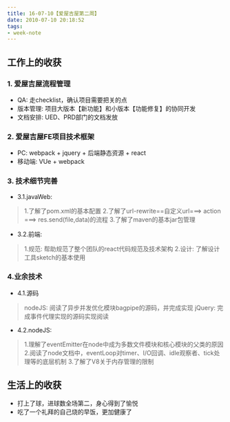 ```yaml
---
title: 16-07-10【爱屋吉屋第二周】
date: 2010-07-10 20:18:52
tags:
- week-note
---
```


## 工作上的收获
### 1. 爱屋吉屋流程管理
- QA: 走checklist，确认项目需要把关的点
- 版本管理: 项目大版本【新功能】和小版本【功能修复】的协同开发
- 文档安排: UED、PRD部门的文档发放
    
### 2. 爱屋吉屋FE项目技术框架
- PC: webpack + jquery + 后端静态资源 + react
- 移动端:  VUe + webpack

### 3. 技术细节完善

- 3.1.javaWeb: 
> 1.了解了pom.xml的基本配置
> 2.了解了url-rewrite==自定义url===> action ===> res.send(file,data)的流程
> 3.了解了maven的基本jar包管理

- 3.2.前端:
> 1.规范: 帮助规范了整个团队的react代码规范及技术架构
> 2.设计: 了解设计工具sketch的基本使用


### 4.业余技术
- 4.1.源码
> nodeJS: 阅读了异步并发优化模块bagpipe的源码，并完成实现
> jQuery: 完成事件代理实现的源码实现阅读

- 4.2.nodeJS:
> 1.理解了eventEmitter在node中成为多数文件模块和核心模块的父类的原因
> 2.阅读了node文档中，eventLoop对timer、I/O回调、idle观察者、tick处理等的底层机制
> 3.了解了V8关于内存管理的限制


## 生活上的收获
- 打上了球，进球数全场第二，身心得到了愉悦
- 吃了一个礼拜的自己烧的早饭，更加健康了
